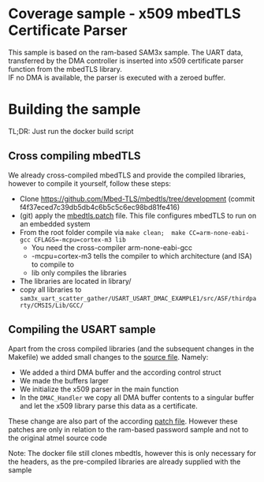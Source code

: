 # Coverage sample - x509 mbedTLS Certificate Parser
This sample is based on the ram-based SAM3x sample. The UART data, transferred by the DMA controller is inserted into x509 certificate parser function from the mbedTLS library.  
IF no DMA is available, the parser is executed with a zeroed buffer.

# Building the sample
TL;DR: Just run the docker build script
## Cross compiling mbedTLS
We already cross-compiled mbedTLS and provide the compiled libraries, however to compile it yourself, follow these steps:
- Clone https://github.com/Mbed-TLS/mbedtls/tree/development (commit f4f37eced7c39db5db4c6b5c5c6ec98bd81fe416)
- (git) apply the [mbedtls.patch](.mbedtls.patch) file. This file configures mbedTLS to run on an embedded system
- From the root folder compile via `make clean;  make CC=arm-none-eabi-gcc CFLAGS=-mcpu=cortex-m3 lib`
	- You need the cross-compiler arm-none-eabi-gcc
	- -mcpu=cortex-m3 tells the compiler to which architecture (and ISA) to compile to
	- lib only compiles the libraries
- The libraries are located in library/
- copy all libraries to `sam3x_uart_scatter_gather/USART_USART_DMAC_EXAMPLE1/src/ASF/thirdparty/CMSIS/Lib/GCC/`

## Compiling the USART sample
Apart from the cross compiled libraries (and the subsequent changes in the Makefile) we added small changes to the [source file](sam3x_uart_scatter/USART_USART_DMAC_EXAMPLE1/src/usart_example_dmac.c). Namely:
- We added a third DMA buffer and the according control struct
- We made the buffers larger
- We initialize the x509 parser in the main function
- In the `DMAC_Handler` we copy all DMA buffer contents to a singular buffer and let the x509 library parse this data as a certificate.

These change are also part of the according [patch file](./usart_example_dmac.patch). However these patches are only in relation to the ram-based password sample and not to the original atmel source code

Note: The docker file still clones mbedtls, however this is only necessary for the headers, as the pre-compiled libraries are already supplied with the sample
